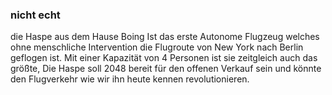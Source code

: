 ### nicht echt
die Haspe aus dem Hause Boing Ist das erste Autonome Flugzeug welches ohne menschliche Intervention die Flugroute von New York nach Berlin geflogen ist.
Mit einer Kapazität von 4 Personen ist sie zeitgleich auch das größte,
Die Haspe soll 2048 bereit für den offenen Verkauf sein und könnte den Flugverkehr wie wir ihn heute kennen revolutionieren.
